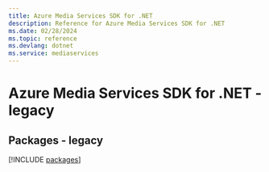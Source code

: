 ```yaml
---
title: Azure Media Services SDK for .NET
description: Reference for Azure Media Services SDK for .NET
ms.date: 02/28/2024
ms.topic: reference
ms.devlang: dotnet
ms.service: mediaservices
---
```

# Azure Media Services SDK for .NET - legacy
## Packages - legacy
[!INCLUDE [packages](media-services-index.md)]